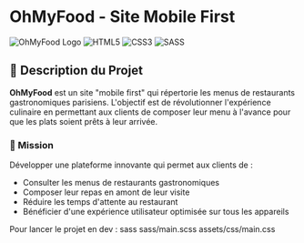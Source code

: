 # OhMyFood - Site Mobile First

![OhMyFood Logo](https://img.shields.io/badge/OhMyFood-Restaurant%20Booking-green)
![HTML5](https://img.shields.io/badge/html5-%23E34F26.svg?style=flat&logo=html5&logoColor=white)
![CSS3](https://img.shields.io/badge/css3-%231572B6.svg?style=flat&logo=css3&logoColor=white)
![SASS](https://img.shields.io/badge/SASS-hotpink.svg?style=flat&logo=SASS&logoColor=white)

## 📝 Description du Projet

**OhMyFood** est un site "mobile first" qui répertorie les menus de restaurants gastronomiques parisiens. L'objectif est de révolutionner l'expérience culinaire en permettant aux clients de composer leur menu à l'avance pour que les plats soient prêts à leur arrivée.

### 🎯 Mission

Développer une plateforme innovante qui permet aux clients de :
- Consulter les menus de restaurants gastronomiques
- Composer leur repas en amont de leur visite
- Réduire les temps d'attente au restaurant
- Bénéficier d'une expérience utilisateur optimisée sur tous les appareils


Pour lancer le projet en dev : 
sass sass/main.scss assets/css/main.css